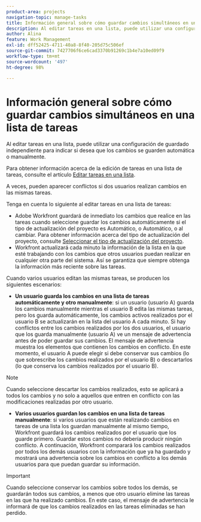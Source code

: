 ```yaml
---
product-area: projects
navigation-topic: manage-tasks
title: Información general sobre cómo guardar cambios simultáneos en una lista de tareas
description: Al editar tareas en una lista, puede utilizar una configuración de guardado independiente para indicar si desea que los cambios se guarden automática o manualmente.
author: Alina
feature: Work Management
exl-id: dff52425-4711-40a8-8f40-205d75c506ef
source-git-commit: 7427706f6ce6cad3370b91269c1b4e7a10ed09f9
workflow-type: tm+mt
source-wordcount: '497'
ht-degree: 98%

---
```


# Información general sobre cómo guardar cambios simultáneos en una lista de tareas

Al editar tareas en una lista, puede utilizar una configuración de guardado independiente para indicar si desea que los cambios se guarden automática o manualmente.

Para obtener información acerca de la edición de tareas en una lista de tareas, consulte el artículo [Editar tareas en una lista](../../../manage-work/tasks/manage-tasks/edit-tasks-in-a-list.md).

A veces, pueden aparecer conflictos si dos usuarios realizan cambios en las mismas tareas.

Tenga en cuenta lo siguiente al editar tareas en una lista de tareas:

* Adobe Workfront guardará de inmediato los cambios que realice en las tareas cuando seleccione guardar los cambios automáticamente si el tipo de actualización del proyecto es Automático, o Automático, o al cambiar. Para obtener información acerca del tipo de actualización del proyecto, consulte [Seleccionar el tipo de actualización del proyecto](../../../manage-work/projects/manage-projects/select-project-update-type.md).
* Workfront actualizará cada minuto la información de la lista en la que esté trabajando con los cambios que otros usuarios puedan realizar en cualquier otra parte del sistema. Así se garantiza que siempre obtenga la información más reciente sobre las tareas.

Cuando varios usuarios editan las mismas tareas, se producen los siguientes escenarios:

* **Un usuario guarda los cambios en una lista de tareas automáticamente y otro manualmente**: si un usuario (usuario A) guarda los cambios manualmente mientras el usuario B edita las mismas tareas, pero los guarda automáticamente, los cambios activos realizados por el usuario B se actualizarán en la lista del usuario A cada minuto. Si hay conflictos entre los cambios realizados por los dos usuarios, el usuario que los guarda manualmente (usuario A) ve un mensaje de advertencia antes de poder guardar sus cambios. El mensaje de advertencia muestra los elementos que contienen los cambios en conflicto. En este momento, el usuario A puede elegir si debe conservar sus cambios (lo que sobrescribe los cambios realizados por el usuario B) o descartarlos (lo que conserva los cambios realizados por el usuario B).

>[!NOTE]
>
>Cuando seleccione descartar los cambios realizados, esto se aplicará a todos los cambios y no solo a aquellos que entren en conflicto con las modificaciones realizadas por otro usuario.

* **Varios usuarios guardan los cambios en una lista de tareas manualmente**: si varios usuarios que están realizando cambios en tareas de una lista los guardan manualmente al mismo tiempo, Workfront guardará los cambios realizados por el usuario que los guarde primero. Guardar estos cambios no debería producir ningún conflicto. A continuación, Workfront comparará los cambios realizados por todos los demás usuarios con la información que ya ha guardado y mostrará una advertencia sobre los cambios en conflicto a los demás usuarios para que puedan guardar su información.

>[!IMPORTANT]
>
>Cuando seleccione conservar los cambios sobre todos los demás, se guardarán todos sus cambios, a menos que otro usuario elimine las tareas en las que ha realizado cambios. En este caso, el mensaje de advertencia le informará de que los cambios realizados en las tareas eliminadas se han perdido.

<!--
<div data-mc-conditions="QuicksilverOrClassic.Draft mode"> 
<p class="preview" data-mc-conditions="QuicksilverOrClassic.Draft mode">(NOTE: drafted - when replaced with the above live section; does it need an edit??) </p>
<div>
<p>When editing tasks in a list, you can select whether you want each change to be saved automatically or if you want to manually save multiple changes at one time by clicking the Save button. This depends on whether you enable the Autosave setting in the task list or not. </p>
<p>For information about editing tasks in a task list, see the article <a href="../../../manage-work/tasks/manage-tasks/edit-tasks.md" class="MCXref xref" xrefformat="{para}">Edit tasks</a>. </p>
<p>Sometimes, conflicts might appear if two users are making changes on the same tasks. </p>
<p>Consider the following when editing tasks in a task list: </p>
<ul>
<li>Workfront saves the changes you make to tasks immediately when you have enabled the Autosave setting. </li>
<li>Workfront updates the information on the list you are working on every minute with changes that other users might make anywhere else in the system. This ensures that you always get the latest information on the tasks. </li>
</ul>
<p>The following scenarios exist when multiple users are editing the same tasks:</p>
<ul>
<li>One user has Autosave disabled and another has it enabled: If a user (User A) has disabled the Autosave setting and is editing the task list while User B is editing the same tasks but they have enabled the Autosave setting, the live changes made by User B are updated on the list for User A every minute. If there are conflicts between the changes made by the two users, the user with the Autosave setting disabled (User A) sees a warning message before they can save their changes, that shows the items that have those conflicting changes. At this time, User A can choose whether they should keep their changes (which overwrites the changes made by User B), or discard them (which keeps the changes made by User B.) </li>
</ul> <note type="note">
When you select to discard the changes you made, this applies to all the changes and not just to those that have conflicts with the edits made by another user.
</note>
<ul>
<li>Several users have disabled the Autosave setting: If several users that have disabled the Autosave setting are making changes at the same time, Workfront saves the changes made by the user who saves first. Saving these changes should not encounter any conflicts. Workfrontthen compares the changes made by all the other users with the information that it already saved and displays a warning about the conflicting changes to the other users before they can save their information. </li>
</ul> <note type="important">
When you select to keep your changes over all other changes, your changes are saved, unless the tasks you made changes to were deleted by another user. In this case, the warning message informs you that the changes you made to the deleted tasks are lost.
</note>
</div>
</div>
-->
